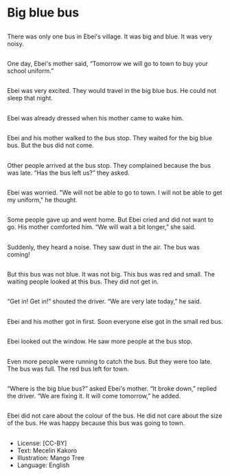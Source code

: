 # Big blue bus

##
There was only
one bus in
Ebei's village.
It was big and blue.
It was very noisy.

##
One day, Ebei's
mother said,
“Tomorrow we will
go to town to buy
your school uniform.”

##
Ebei was very excited.
They would travel
in the big blue
bus.
He could not sleep
that night.

##
Ebei was already
dressed when his
mother came to
wake him.

##
Ebei and his mother
walked to the
bus stop.
They waited for
the big blue bus.
But the bus
did not come.

##
Other people arrived
at the bus stop.
They complained
because the bus
was late.
“Has the bus
left us?”
they asked.

##
Ebei was worried.
"We will not be able
to go to town.
I will not be able
to get my uniform,"
he thought.

##
Some people gave up
and went home.
But Ebei cried and
did not want to go.
His mother
comforted him.
“We will wait
a bit longer,” she said.

##
Suddenly, they heard
a noise.
They saw dust
in the air.
The bus was coming!

##
But this bus was not
blue. It was not big.
This bus was red
and small.
The waiting people
looked at this bus.
They did not get in.

##
“Get in! Get in!”
shouted the driver.
“We are very late
today,” he said.

##
Ebei and his mother
got in first.
Soon everyone else
got in the small
red bus.

##
Ebei looked out the
window. He saw
more people at
the bus stop.

##
Even more people
were running to
catch the bus.
But they were too late.
The bus was full.
The red bus left
for town.

##
“Where is the big
blue bus?” asked
Ebei's mother.
“It broke down,”
replied the driver.
“We are fixing it.
It will come tomorrow,”
he added.

##
Ebei did not care
about the colour of
the bus.
He did not care
about the size of
the bus.
He was happy
because this bus
was going to town.

##
* License: [CC-BY]
* Text: Mecelin Kakoro
* Illustration: Mango Tree
* Language: English

